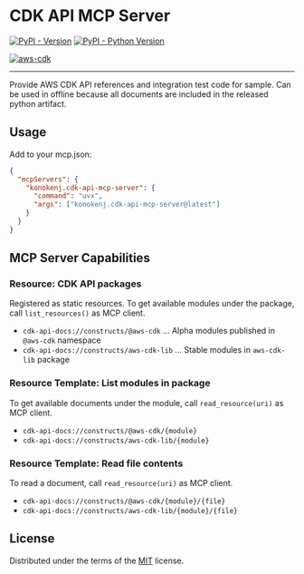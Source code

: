 # CDK API MCP Server

[![PyPI - Version](https://img.shields.io/pypi/v/konokenj.cdk-api-mcp-server.svg)](https://pypi.org/project/konokenj.cdk-api-mcp-server)
[![PyPI - Python Version](https://img.shields.io/pypi/pyversions/konokenj.cdk-api-mcp-server.svg)](https://pypi.org/project/konokenj.cdk-api-mcp-server)

<!-- DEP-VERSIONS-START -->
[![aws-cdk](https://img.shields.io/badge/aws%20cdk-v2.220.0-blue.svg)](https://github.com/konokenj/cdk-api-mcp-server/blob/main/current-versions/aws-cdk.txt)
<!-- DEP-VERSIONS-END -->

---

Provide AWS CDK API references and integration test code for sample. Can be used in offline because all documents are included in the released python artifact.

## Usage

Add to your mcp.json:

```json
{
  "mcpServers": {
    "konokenj.cdk-api-mcp-server": {
      "command": "uvx",
      "args": ["konokenj.cdk-api-mcp-server@latest"]
    }
  }
}
```

## MCP Server Capabilities

### Resource: CDK API packages

Registered as static resources. To get available modules under the package, call `list_resources()` as MCP client.

- `cdk-api-docs://constructs/@aws-cdk` ... Alpha modules published in `@aws-cdk` namespace
- `cdk-api-docs://constructs/aws-cdk-lib` ... Stable modules in `aws-cdk-lib` package

### Resource Template: List modules in package

To get available documents under the module, call `read_resource(uri)` as MCP client.

- `cdk-api-docs://constructs/@aws-cdk/{module}`
- `cdk-api-docs://constructs/aws-cdk-lib/{module}`

### Resource Template: Read file contents

To read a document, call `read_resource(uri)` as MCP client.

- `cdk-api-docs://constructs/@aws-cdk/{module}/{file}`
- `cdk-api-docs://constructs/aws-cdk-lib/{module}/{file}`

## License

Distributed under the terms of the [MIT](https://spdx.org/licenses/MIT.html) license.
